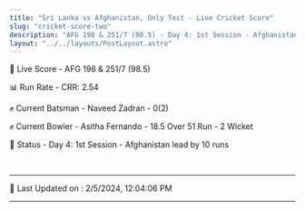 ```yaml
---
title: "Sri Lanka vs Afghanistan, Only Test - Live Cricket Score"
slug: "cricket-score-two"
description: "AFG 198 & 251/7 (98.5) - Day 4: 1st Session - Afghanistan lead by 10 runs."
layout: "../../layouts/PostLayout.astro"
---
```


🔴 Live Score - AFG 198 & 251/7 (98.5)  

📊 Run Rate - CRR: 2.54  

✊ Current Batsman - Naveed Zadran - 0(2)  

✊ Current Bowler - Asitha Fernando - 18.5 Over 51 Run - 2 Wicket  

📑 Status - Day 4: 1st Session - Afghanistan lead by 10 runs

<br />

***

📝 Last Updated on : 2/5/2024, 12:04:06 PM

***

